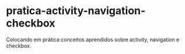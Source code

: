# pratica-activity-navigation-checkbox
Colocando em prática conceitos aprendidos sobre activity, navigation e checkbox.
